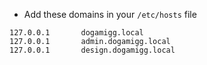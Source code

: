- Add these domains in your `/etc/hosts` file

```
127.0.0.1       dogamigg.local
127.0.0.1       admin.dogamigg.local
127.0.0.1       design.dogamigg.local
```
